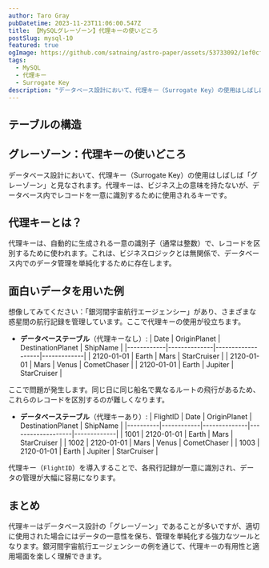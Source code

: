 ```yaml
---
author: Taro Gray
pubDatetime: 2023-11-23T11:06:00.547Z
title: 【MySQLグレーゾーン】代理キーの使いどころ
postSlug: mysql-10
featured: true
ogImage: https://github.com/satnaing/astro-paper/assets/53733092/1ef0cf03-8137-4d67-ac81-84a032119e3a
tags:
  - MySQL
  - 代理キー
  - Surrogate Key
description: "データベース設計において、代理キー（Surrogate Key）の使用はしばしば「グレーゾーン」と見なされます。代理キーは、ビジネス上の意味を持たないが、データベース内でレコードを一意に識別するために使用されるキーです。"
---
```


## テーブルの構造

## グレーゾーン：代理キーの使いどころ

データベース設計において、代理キー（Surrogate Key）の使用はしばしば「グレーゾーン」と見なされます。代理キーは、ビジネス上の意味を持たないが、データベース内でレコードを一意に識別するために使用されるキーです。

## 代理キーとは？

代理キーは、自動的に生成される一意の識別子（通常は整数）で、レコードを区別するために使われます。これは、ビジネスロジックとは無関係で、データベース内でのデータ管理を単純化するために存在します。

## 面白いデータを用いた例

想像してみてください：「銀河間宇宙航行エージェンシー」があり、さまざまな惑星間の航行記録を管理しています。ここで代理キーの使用が役立ちます。

- **データベーステーブル**（代理キーなし）:
  | Date | OriginPlanet | DestinationPlanet | ShipName |
  |------------|--------------|-------------------|-------------|
  | 2120-01-01 | Earth | Mars | StarCruiser |
  | 2120-01-01 | Mars | Venus | CometChaser |
  | 2120-01-01 | Earth | Jupiter | StarCruiser |

ここで問題が発生します。同じ日に同じ船名で異なるルートの飛行があるため、これらのレコードを区別するのが難しくなります。

- **データベーステーブル**（代理キーあり）:
  | FlightID | Date | OriginPlanet | DestinationPlanet | ShipName |
  |----------|------------|--------------|-------------------|-------------|
  | 1001 | 2120-01-01 | Earth | Mars | StarCruiser |
  | 1002 | 2120-01-01 | Mars | Venus | CometChaser |
  | 1003 | 2120-01-01 | Earth | Jupiter | StarCruiser |

代理キー（`FlightID`）を導入することで、各飛行記録が一意に識別され、データの管理が大幅に容易になります。

## まとめ

代理キーはデータベース設計の「グレーゾーン」であることが多いですが、適切に使用された場合にはデータの一意性を保ち、管理を単純化する強力なツールとなります。銀河間宇宙航行エージェンシーの例を通じて、代理キーの有用性と適用場面を楽しく理解できます。

